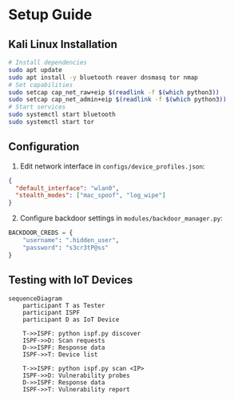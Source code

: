 # Setup Guide
## Kali Linux Installation
```bash
# Install dependencies
sudo apt update
sudo apt install -y bluetooth reaver dnsmasq tor nmap
# Set capabilities
sudo setcap cap_net_raw+eip $(readlink -f $(which python3))
sudo setcap cap_net_admin+eip $(readlink -f $(which python3))
# Start services
sudo systemctl start bluetooth
sudo systemctl start tor
```
## Configuration
1. Edit network interface in `configs/device_profiles.json`:
```json
{
  "default_interface": "wlan0",
  "stealth_modes": ["mac_spoof", "log_wipe"]
}
```
2. Configure backdoor settings in `modules/backdoor_manager.py`:
```python
BACKDOOR_CREDS = {
    "username": ".hidden_user",
    "password": "s3cr3tP@ss"
}
```
## Testing with IoT Devices
```mermaid
sequenceDiagram
    participant T as Tester
    participant ISPF
    participant D as IoT Device
    
    T->>ISPF: python ispf.py discover
    ISPF->>D: Scan requests
    D->>ISPF: Response data
    ISPF->>T: Device list
    
    T->>ISPF: python ispf.py scan <IP>
    ISPF->>D: Vulnerability probes
    D->>ISPF: Response data
    ISPF->>T: Vulnerability report
```
